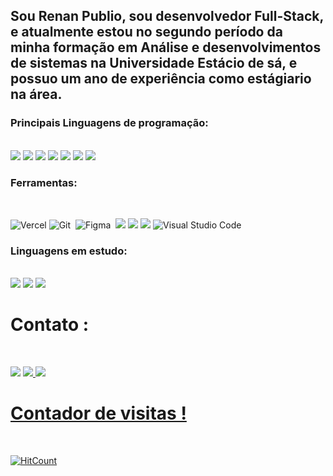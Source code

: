 ## Sou Renan Publio, sou desenvolvedor Full-Stack, e atualmente estou no segundo período da minha formação em Análise e desenvolvimentos de sistemas na Universidade Estácio de sá, e possuo um ano de experiência como estágiario na área.


### Principais Linguagens de programação: 

<div style= "display: inline_block" margin: 10px><br> 
            <img src="https://img.shields.io/badge/Java-ED8B00?style=for-the-badge&logo=openjdk&logoColor=white" /> 
            <img src="https://img.shields.io/badge/TypeScript-007ACC?style=for-the-badge&logo=typescript&logoColor=white"/>
            <img src="https://img.shields.io/badge/JavaScript-F7DF1E?style=for-the-badge&logo=javascript&logoColor=black"/>
            <img src="https://img.shields.io/badge/Node.js-43853D?style=for-the-badge&logo=node.js&logoColor=white" />
            <img src="https://img.shields.io/badge/React-20232A?style=for-the-badge&logo=react&logoColor=61DAFB"/>
            <img src="https://img.shields.io/badge/MySQL-00000F?style=for-the-badge&logo=mysql&logoColor=white"/>
            <img src="https://img.shields.io/badge/Tailwind_CSS-38B2AC?style=for-the-badge&logo=tailwind-css&logoColor=white"/>
          
  </div>

### Ferramentas:

<div style= "display: inline_block" margin: 10px><br>


![Vercel](https://img.shields.io/badge/vercel-%23000000.svg?style=for-the-badge&logo=vercel&logoColor=white)
![Git](https://img.shields.io/badge/Git-E34F26?style=for-the-badge&logo=git&logoColor=white
)&nbsp;
![Figma](	https://img.shields.io/badge/Figma-F24E1E?style=for-the-badge&logo=figma&logoColor=white)&nbsp;
<img src="https://img.shields.io/badge/Canva-%2300C4CC.svg?&style=for-the-badge&logo=Canva&logoColor=white"/>
<img src="https://img.shields.io/badge/Trello-0052CC?style=for-the-badge&logo=trello&logoColor=white"/>
<img src="https://img.shields.io/badge/Miro-050038?style=for-the-badge&logo=Miro&logoColor=white"/>
![Visual Studio Code](https://img.shields.io/badge/Visual_Studio_Code-0078D4?style=for-the-badge&logo=visual%20studio%20code&logoColor=white)&nbsp;

</div>

### Linguagens em estudo:

<div style= "display: inline_block" margin: 10px><br>
  
<img src="https://img.shields.io/badge/Spring-6DB33F?style=for-the-badge&logo=spring&logoColor=white)" />
<img src="https://img.shields.io/badge/Python-14354C?style=for-the-badge&logo=python&logoColor=white" />
<img src="https://img.shields.io/badge/MongoDB-4EA94B?style=for-the-badge&logo=mongodb&logoColor=white" />
</div>


 # Contato :

<div style= "display: inline_block" margin: 20px><br>

  <a href="https://www.linkedin.com/in/renan-souza-681ba1232/" target="_blank"> <img src="https://img.shields.io/badge/LinkedIn-0077B5?style=for-the-badge&logo=linkedin&logoColor=white" /></a>
  <a href="mailto:renanpublionascimento@gmail.com "> <img src="https://img.shields.io/badge/Gmail-D14836?style=for-the-badge&logo=gmail&logoColor=white">
  <a href="https://medium.com/@renanpublionascimento"> <img src="https://img.shields.io/badge/Medium-12100E?style=for-the-badge&logo=medium&logoColor=white">
</div>

 # Contador de visitas !

<div style= "display: inline_block" margin: 20px><br>

  [![HitCount](https://hits.dwyl.com/Renan-publio/Renan-publio.svg?style=flat-square)](http://hits.dwyl.com/Renan-publio/Renan-publio)


</div>





